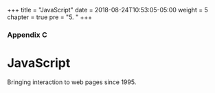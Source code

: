 +++
title = "JavaScript"
date = 2018-08-24T10:53:05-05:00
weight = 5
chapter = true
pre = "5. "
+++

### Appendix C

# JavaScript

Bringing interaction to web pages since 1995.